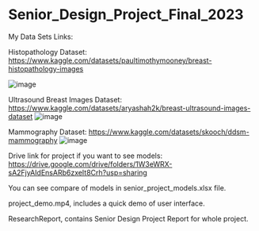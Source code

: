 # Senior_Design_Project_Final_2023

My Data Sets Links:

Histopathology Dataset: https://www.kaggle.com/datasets/paultimothymooney/breast-histopathology-images

![image](https://github.com/yasemindk/Senior_Design_Project_Final_2023/assets/87904147/3962a09e-f6d6-44c7-98c1-1a1fc609c058)

Ultrasound Breast Images Dataset: https://www.kaggle.com/datasets/aryashah2k/breast-ultrasound-images-dataset
![image](https://github.com/yasemindk/Senior_Design_Project_Final_2023/assets/87904147/eb94d91d-244b-46c5-9616-1e7651897337)


Mammography Dataset: https://www.kaggle.com/datasets/skooch/ddsm-mammography
![image](https://github.com/yasemindk/Senior_Design_Project_Final_2023/assets/87904147/a4d4cf05-d839-4919-be3d-d00e0a3d203b)

Drive link for project if you want to see models: https://drive.google.com/drive/folders/1W3eWRX-sA2FjyAIdEnsARb6zxeIt8Crh?usp=sharing

You can see compare of models in senior_project_models.xlsx file.

project_demo.mp4, includes a quick demo of user interface.

ResearchReport, contains Senior Design Project Report for whole project.
